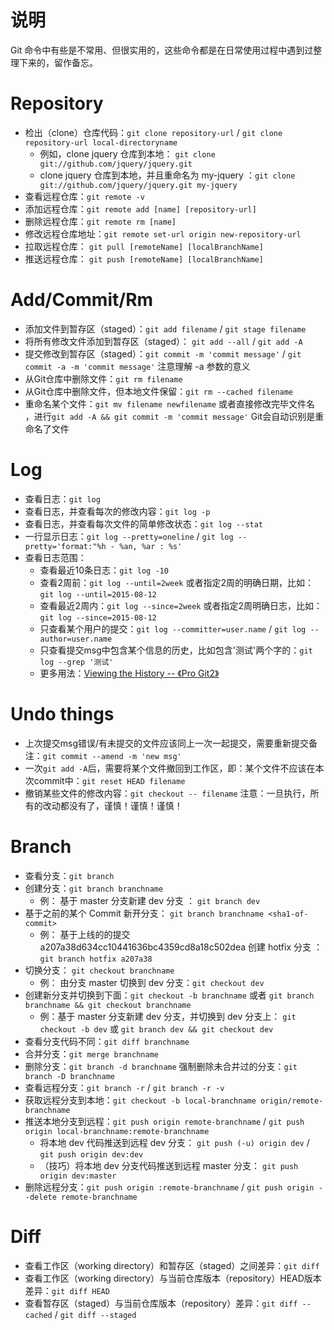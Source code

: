 说明
=======
Git 命令中有些是不常用、但很实用的，这些命令都是在日常使用过程中遇到过整理下来的，留作备忘。

# Repository

- 检出（clone）仓库代码：`git clone repository-url` / `git clone repository-url local-directoryname`
	+ 例如，clone jquery 仓库到本地： `git clone git://github.com/jquery/jquery.git`
	+ clone jquery 仓库到本地，并且重命名为 my-jquery ：`git clone git://github.com/jquery/jquery.git my-jquery`
- 查看远程仓库：`git remote -v`
- 添加远程仓库：`git remote add [name] [repository-url]`
- 删除远程仓库：`git remote rm [name]`
- 修改远程仓库地址：`git remote set-url origin new-repository-url`
- 拉取远程仓库： `git pull [remoteName] [localBranchName]`
- 推送远程仓库： `git push [remoteName] [localBranchName]`

# Add/Commit/Rm

- 添加文件到暂存区（staged）：`git add filename` / `git stage filename` 
- 将所有修改文件添加到暂存区（staged）： `git add --all` / `git add -A`
- 提交修改到暂存区（staged）：`git commit -m 'commit message'` / `git commit -a -m 'commit message'` 注意理解 -a 参数的意义
- 从Git仓库中删除文件：`git rm filename`
- 从Git仓库中删除文件，但本地文件保留：`git rm --cached filename`
- 重命名某个文件：`git mv filename newfilename` 或者直接修改完毕文件名 ，进行`git add -A && git commit -m 'commit message'` Git会自动识别是重命名了文件

# Log

- 查看日志：`git log`
- 查看日志，并查看每次的修改内容：`git log -p`
- 查看日志，并查看每次文件的简单修改状态：`git log --stat`
- 一行显示日志：`git log --pretty=oneline` / `git log --pretty='format:"%h - %an, %ar : %s'`
- 查看日志范围：
	+ 查看最近10条日志：`git log -10`
	+ 查看2周前：`git log --until=2week` 或者指定2周的明确日期，比如：`git log --until=2015-08-12`
	+ 查看最近2周内：`git log --since=2week` 或者指定2周明确日志，比如：`git log --since=2015-08-12`
	+ 只查看某个用户的提交：`git log --committer=user.name` / `git log --author=user.name`
	+ 只查看提交msg中包含某个信息的历史，比如包含'测试'两个字的：`git log --grep '测试'`
	+ 更多用法：[Viewing the History -- 《Pro Git2》](http://git-scm.com/book/en/v2/Git-Basics-Viewing-the-Commit-History)


# Undo things
- 上次提交msg错误/有未提交的文件应该同上一次一起提交，需要重新提交备注：`git commit --amend -m 'new msg'` 
- 一次`git add -A`后，需要将某个文件撤回到工作区，即：某个文件不应该在本次commit中：`git reset HEAD filename`
- 撤销某些文件的修改内容：`git checkout -- filename` 注意：一旦执行，所有的改动都没有了，谨慎！谨慎！谨慎！

# Branch

- 查看分支：`git branch`
- 创建分支：`git branch branchname` 
	+ 例： 基于 master 分支新建 dev 分支 ： `git branch dev`
- 基于之前的某个 Commit 新开分支： `git branch branchname <sha1-of-commit>` 
	+ 例： 基于上线的的提交 a207a38d634cc10441636bc4359cd8a18c502dea 创建 hotfix 分支 ： `git branch hotfix a207a38`
- 切换分支： `git checkout branchname`
	+ 例： 由分支 master 切换到 dev 分支：`git checkout dev`
- 创建新分支并切换到下面：`git checkout -b branchname`  或者 `git branch branchname && git checkout branchname`
	+ 例：基于 master 分支新建 dev 分支，并切换到 dev 分支上： `git checkout -b dev` 或 `git branch dev && git checkout dev ` 
- 查看分支代码不同：`git diff branchname`
- 合并分支：`git merge branchname`
- 删除分支：`git branch -d branchname` 强制删除未合并过的分支：`git branch -D branchname`
- 查看远程分支：`git branch -r` / `git branch -r -v`
- 获取远程分支到本地：`git checkout -b local-branchname origin/remote-branchname`
- 推送本地分支到远程：`git push origin remote-branchname` / `git push origin local-branchname:remote-branchname`
	+ 将本地 dev 代码推送到远程 dev 分支： `git push (-u) origin dev` / `git push origin dev:dev`
	+ （技巧）将本地 dev 分支代码推送到远程 master 分支： `git push origin dev:master`
- 删除远程分支：`git push origin :remote-branchname` / `git push origin --delete remote-branchname`

# Diff 

- 查看工作区（working directory）和暂存区（staged）之间差异：`git diff`
- 查看工作区（working directory）与当前仓库版本（repository）HEAD版本差异：`git diff HEAD`
- 查看暂存区（staged）与当前仓库版本（repository）差异：`git diff --cached` / `git diff --staged`